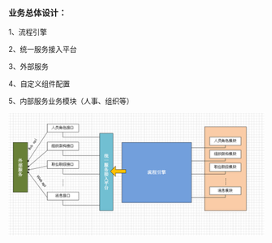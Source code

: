 ### 业务总体设计：

1、流程引擎

2、统一服务接入平台

3、外部服务

4、自定义组件配置

5、内部服务业务模块（人事、组织等）

![](/assets/流程引擎业务设计.png)



